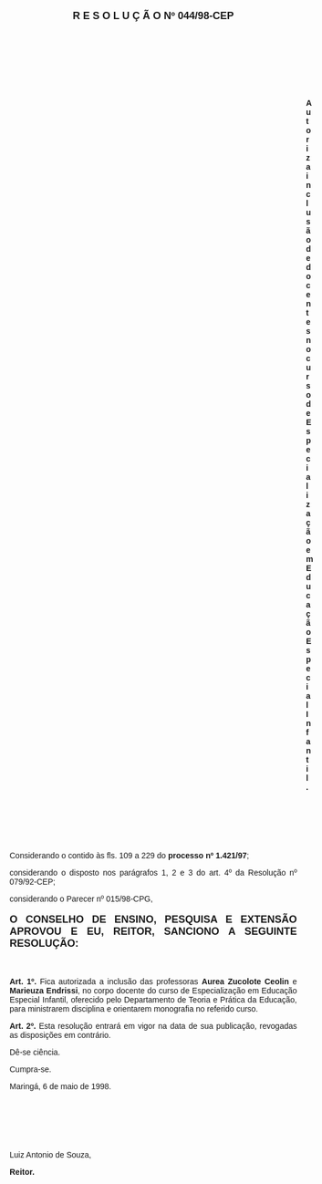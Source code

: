<BODY>

<B><FONT FACE="Arial" SIZE=4><P ALIGN="CENTER">R E S O L U &Ccedil; &Atilde; O  Nº  044/98-CEP</P>
</B></FONT><FONT FACE="Arial"><P ALIGN="JUSTIFY"></P>
<P ALIGN="JUSTIFY">&nbsp;</P>
<P ALIGN="JUSTIFY">&nbsp;</P>
<P ALIGN="JUSTIFY">&nbsp;</P>
<P ALIGN="JUSTIFY">&nbsp;</P><DIR>
<DIR>
<DIR>
<DIR>
<DIR>
<DIR>
<DIR>
<DIR>
<DIR>
<DIR>
<DIR>
<DIR>
<DIR>

<B><P ALIGN="JUSTIFY">Autoriza inclus&atilde;o de docentes no curso de Especializa&ccedil;&atilde;o em Educa&ccedil;&atilde;o Especial Infantil.</P>
</B><P ALIGN="JUSTIFY"></P>
<P ALIGN="JUSTIFY">&nbsp;</P>
<P ALIGN="JUSTIFY">&nbsp;</P>
<P ALIGN="JUSTIFY">&nbsp;</P></DIR>
</DIR>
</DIR>
</DIR>
</DIR>
</DIR>
</DIR>
</DIR>
</DIR>
</DIR>
</DIR>
</DIR>
</DIR>

<P ALIGN="JUSTIFY">&#9;Considerando o contido &agrave;s fls. 109 a 229 do <B>processo nº 1.421/97</B>;</P>
<P ALIGN="JUSTIFY">&#9;considerando o disposto nos par&aacute;grafos 1, 2 e 3 do art. 4º da Resolu&ccedil;&atilde;o nº 079/92-CEP;</P>
<P ALIGN="JUSTIFY">&#9;considerando o Parecer nº 015/98-CPG,</P>
<P ALIGN="JUSTIFY"></P>
</FONT><B><FONT FACE="Arial" SIZE=4><P ALIGN="JUSTIFY">O CONSELHO DE ENSINO, PESQUISA E EXTENS&Atilde;O APROVOU E EU, REITOR, SANCIONO A SEGUINTE RESOLU&Ccedil;&Atilde;O:</P>
</B></FONT><FONT FACE="Arial"><P ALIGN="JUSTIFY"></P>
<P ALIGN="JUSTIFY">&nbsp;</P>
<P ALIGN="JUSTIFY">&#9;<B>Art. 1º.</B> Fica autorizada a inclus&atilde;o das professoras <B>Aurea Zucolote Ceolin</B> e <B>Marieuza Endrissi</B>, no corpo docente do curso de Especializa&ccedil;&atilde;o em Educa&ccedil;&atilde;o Especial Infantil, oferecido pelo Departamento de Teoria e Pr&aacute;tica da Educa&ccedil;&atilde;o, para ministrarem disciplina e orientarem monografia no referido curso.</P>
<P ALIGN="JUSTIFY">&#9;<B>Art. 2º.</B> Esta resolu&ccedil;&atilde;o entrar&aacute; em vigor na data de sua publica&ccedil;&atilde;o, revogadas as disposi&ccedil;&otilde;es em contr&aacute;rio.</P>
<P ALIGN="JUSTIFY">&#9;D&ecirc;-se ci&ecirc;ncia.</P>
<P ALIGN="JUSTIFY">&#9;Cumpra-se.</P>
<P ALIGN="JUSTIFY"></P>
<P>Maring&aacute;, 6 de maio de 1998.</P>
<P ALIGN="JUSTIFY"></P>
<P ALIGN="JUSTIFY">&nbsp;</P>
<P ALIGN="JUSTIFY">&nbsp;</P>
<P ALIGN="JUSTIFY">&nbsp;</P>
<P ALIGN="JUSTIFY">Luiz Antonio de Souza,</P>
<B><P ALIGN="JUSTIFY">Reitor.</P></B></FONT></BODY>
